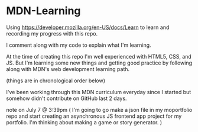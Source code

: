 # MDN-Learning
Using https://developer.mozilla.org/en-US/docs/Learn to learn and recording my progress with this repo.

I comment along with my code to explain what I'm learning.

At the time of creating this repo I'm well experienced with HTML5, CSS, and JS.
But I'm learning some new things and getting good practice by following along with MDN's web development learning path.

(things are in chronological order below)

I've been working through this MDN curriculum everyday since I started but somehow didn't contribute on GitHub last 2 days.

note on July 7 @ 3:39pm ( I'm going to go make a json file in my moportfolio repo and start creating an asynchronous JS frontend app project for my portfolio.
I'm thinking about making a game or story generator. )

